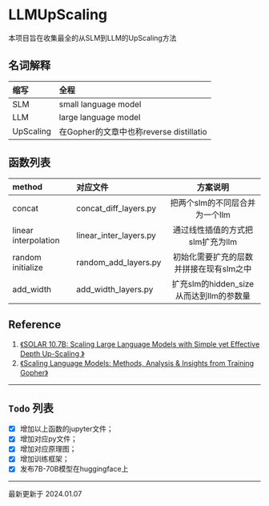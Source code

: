 # LLMUpScaling

本项目旨在收集最全的从SLM到LLM的UpScaling方法

## 名词解释

| 缩写| 全程   |
| :--------  | :-----  |
| SLM| small language model|
| LLM| large language model|
| UpScaling | 在Gopher的文章中也称reverse distillatio|

## 函数列表

| method        | 对应文件   |  方案说明  |
| :--------  | :-----  | :----:  |
| concat| concat_diff_layers.py|把两个slm的不同层合并为一个llm|
|linear interpolation | linear_inter_layers.py |通过线性插值的方式把slm扩充为llm|
|random initialize | random_add_layers.py |初始化需要扩充的层数并拼接在现有slm之中|
|add_width | add_width_layers.py |扩充slm的hidden_size从而达到llm的参数量|

## Reference

1. [《SOLAR 10.7B: Scaling Large Language Models with Simple yet Effective Depth Up-Scaling 》](https://arxiv.org/pdf/2312.15166.pdf)
2. [《Scaling Language Models: Methods, Analysis & Insights from Training Gopher》](https://arxiv.org/pdf/2112.11446.pdf)

---

## `Todo` 列表

- [x] 增加以上函数的jupyter文件；
- [x] 增加对应py文件；
- [x] 增加对应原理图；
- [x] 增加训练框架；
- [x] 发布7B-70B模型在huggingface上

---

最新更新于 2024.01.07
